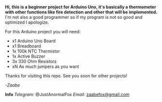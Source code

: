 **Hi, this is a beginner project for Arduino Uno, it's basically a thermometer with other functions like fire detection and other that will be implemented.**
I'm not also a good programmer so if my program is not so good and optimized I apologize.

For this Arduino project you will need:
  - x1 Arduino Uno Board
  - x1 Breadboard
  - 1x 100k NTC Thermistor
  - 1x Active Buzzer
  - 3x 330 Ohm Resistors
  - xN As much jumpers as you want

Thanks for visiting this repo.
See you soon for other projects!

*-Zaabe*

**Info**
*Telegram:* @JustAnormalFox
*Email:* zaabefox@gmail.com
